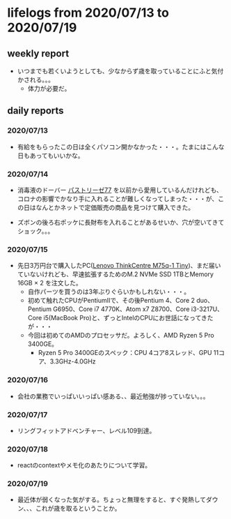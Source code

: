 # lifelogs from 2020/07/13 to 2020/07/19

## weekly report

* いつまでも若くいようとしても、少なからず歳を取っていることにふと気付かされる。。。
  * 体力が必要だ。

## daily reports

### 2020/07/13

* 有給をもらったこの日は全くパソコン開かなかった・・・。たまにはこんな日もあってもいいかな。

### 2020/07/14

* 消毒液のドーバー [パストリーゼ77](https://www.dover.co.jp/special/pasteuriser/) を以前から愛用しているんだけれども、コロナの影響でかなり手に入れることが難しくなってしまった・・・が、この日はなんとかネットで定価販売の商品を見つけて購入できた。

* ズボンの後ろ右ポッケに長財布を入れることがあるせいか、穴が空いてきてショック。。。

### 2020/07/15

* 先日3万円台で購入したPC([Lenovo ThinkCentre M75q-1 Tiny](https://www.lenovo.com/jp/ja/desktops/thinkcentre/m-series-tiny/ThinkCentre-M75q-1/p/11TC1MTM73Q))、まだ届いていないけれども、早速拡張するためのM.2 NVMe SSD 1TBとMemory 16GB × 2 を注文した。
  * 自作パーツを買うのは3年ぶりぐらいかもしれない・・・。
  * 初めて触れたCPUがPentiumⅡで、その後Pentium 4、Core 2 duo、Pentium G6950、Core i7 4770K、Atom x7 Z8700、Core i3-3217U、Core i5(MacBook Pro)と、ずっとIntelのCPUにお世話になってきたが・・・
  * 今回は初めてのAMDのプロセッサだ。よろしく、AMD Ryzen 5 Pro 3400GE。
    * Ryzen 5 Pro 3400GEのスペック：CPU 4コア8スレッド、GPU 11コア、3.3GHz-4.0GHz

### 2020/07/16

* 会社の業務でいっぱいいっぱい感ある、、最近勉強が捗っていない。。。

### 2020/07/17

* リングフィットアドベンチャー、レベル109到達。

### 2020/07/18

* reactのcontextやメモ化のあたりについて学習。

### 2020/07/19

* 最近体が弱くなった気がする。ちょっと無理をすると、すぐ発熱してダウン、、、これが歳を取るということか。
